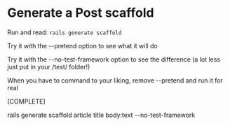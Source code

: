 # Generate a Post scaffold

Run and read: `rails generate scaffold`

Try it with the --pretend option to see what it will do

Try it with the --no-test-framework option to see the difference (a lot less just put in your /test/ folder!)

When you have to command to your liking, remove --pretend and run it for real

[COMPLETE]

rails generate scaffold article title body:text --no-test-framework
